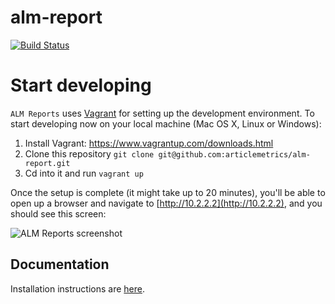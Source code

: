 alm-report
==========

[![Build Status](https://magnum.travis-ci.com/articlemetrics/alm-report.svg?token=KamPjZmu9WPvmWcXwBRx&branch=master)](https://magnum.travis-ci.com/articlemetrics/alm-report)

# Start developing

`ALM Reports` uses [Vagrant](https://www.vagrantup.com/) for setting up the development environment. To start developing now on your local machine (Mac OS X, Linux or Windows):

1. Install Vagrant: https://www.vagrantup.com/downloads.html
2. Clone this repository `git clone git@github.com:articlemetrics/alm-report.git`
3. Cd into it and run `vagrant up`

Once the setup is complete (it might take up to 20 minutes), you'll be able to open up a browser and navigate to [http://10.2.2.2](http://10.2.2.2), and you should see this screen:

![ALM Reports screenshot](https://cloud.githubusercontent.com/assets/238667/4020981/d23964e4-2adb-11e4-9cc0-189ed73cc7f8.png)

## Documentation
Installation instructions are [here](https://github.com/articlemetrics/alm-report/blob/master/docs/installation.md).


